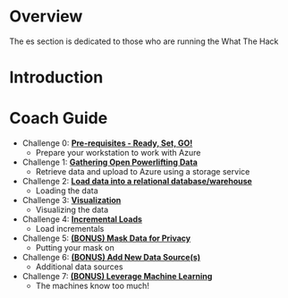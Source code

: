 # Overview

The es section is dedicated to those who are running the What The Hack

# Introduction

# Coach Guide
- Challenge 0: **[Pre-requisites - Ready, Set, GO!](00-prereqs.md)**
   - Prepare your workstation to work with Azure
- Challenge 1:  **[Gathering Open Powerlifting Data](01-data-gathering.md)**
   - Retrieve data and upload to Azure using a storage service
- Challenge 2:  **[Load data into a relational database/warehouse](2-load-data.md)**
   - Loading the data
- Challenge 3:  **[Visualization](3-visualization.md)**
   - Visualizing the data
- Challenge 4:  **[Incremental Loads](4-incrementals.md)**
   - Load incrementals
- Challenge 5:  **[(BONUS) Mask Data for Privacy](5-data-masking.md)**
   - Putting your mask on
 - Challenge 6: **[(BONUS) Add New Data Source(s)](6-new-data.md)**
   - Additional data sources
- Challenge 7:  **[(BONUS) Leverage Machine Learning](7-ml.md)**
   - The machines know too much!
